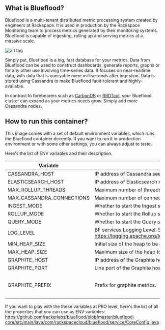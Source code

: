 ## What is Blueflood?

Blueflood is a multi-tenant distributed metric processing system created by engineers at Rackspace. It is used in production by the Rackspace Monitoring team to process metrics generated by their monitoring systems. Blueflood is capable of ingesting, rolling up and serving metrics at a massive scale.

![alt tag](https://raw.githubusercontent.com/rackerlabs/blueflood/gh-pages/images/bf-bg.png)

Simply put, Blueflood is a big, fast database for your metrics. Data from Blueflood can be used to construct dashboards, generate reports, graphs or for any other use involving time-series data. It focuses on near-realtime data, with data that is queryable mere milliseconds after ingestion. Data is stored using Cassandra to make Blueflood fault-tolerant and highly-available.  

In contrast to forebearers such as [CarbonDB](http://carbondb.org/) or [RRDTool](http://oss.oetiker.ch/rrdtool/), your Blueflood cluster can expand as your metrics needs grow. Simply add more Cassandra nodes.

## How to run this container?

This image comes with a set of default environment variables, which runs the Blueflood container decently. If you want to run it in production environment or with some other settings, you can always adjust to taste.

Here's the list of ENV variables and their description.

| Variable | Description | default |
| ----- | ------- | --------- |
| CASSANDRA_HOST | IP address of Cassandra seed. (Required) | null |
| ELASTICSEARCH_HOST | IP address of Elasticsearch node. (Required) | null |
| MAX_ROLLUP_THREADS | Maximum number of threads participating in rolling up the metrics | 20 |
| MAX_CASSANDRA_CONNECTIONS | Maximum number of connections with each Cassandra node | 70 |
| INGEST_MODE | Whether to start the Ingest service | true |
| ROLLUP_MODE | Whether to start the Rollup service | true |
| QUERY_MODE | Whether to start the Query service | true |
| LOG_LEVEL | BF services Logging Level. See here for detailed description: https://logging.apache.org/log4j/1.2/apidocs/org/apache/log4j/Level.html | INFO |
| MIN_HEAP_SIZE | Initial size of the heap to be allocated to BF process. | 1G |
| MAX_HEAP_SIZE | Maximum size of the heap to be allocated to BF process. | 1G |
| GRAPHITE_HOST | IP address of the Graphite host to monitor your container | " " |
| GRAPHITE_PORT | Line port of the Graphite host to monitor your container | 2003 |
| GRAPHITE_PREFIX | Prefix for graphite metrics. | Host name of the container. |

If you want to play with the these variables at PRO level, here's the list of all the properties that you can use as ENV variables: https://github.com/rackerlabs/blueflood/blob/master/blueflood-core/src/main/java/com/rackspacecloud/blueflood/service/CoreConfig.java
